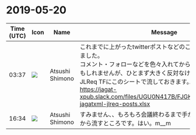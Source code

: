 # 2019-05-20

|Time (UTC)|Icon|Name|Message|
|---|---|---|---|
|03:37|![](https://secure.gravatar.com/avatar/3f82b853a23d9a6d1ce612d83f3a3a54.jpg?s=72&d=https%3A%2F%2Fa.slack-edge.com%2Fdf10d%2Fimg%2Favatars%2Fava_0008-72.png)|Atsushi Shimono|これまでに上がったtwitterポストなどのここへの投稿をまとめました。<br>コメント・フォローなどを色々入れてから出した方がいいのかもしれませんが、ひとまず大きく反対なければ今日の夜にでもJLReq TFにこのシートで流しておきます。。<br>https://jagat-xpub.slack.com/files/UGU0N417B/FJGKHK6FM/20190521-jagatxml-jlreq-posts.xlsx|
|16:34|![](https://secure.gravatar.com/avatar/3f82b853a23d9a6d1ce612d83f3a3a54.jpg?s=72&d=https%3A%2F%2Fa.slack-edge.com%2Fdf10d%2Fimg%2Favatars%2Fava_0008-72.png)|Atsushi Shimono|すみません、、もろもろ会議終わるまで手がつかなくて、、↑は今から流すところです。はい。m__m|
